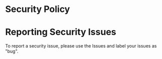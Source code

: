 # Security Policy

# Reporting Security Issues

To report a security issue, please use the Issues and label your issues as "bug". 

